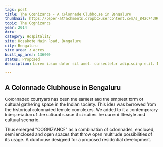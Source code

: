 ```yaml
---
tags: post
title: The Cognizance - A Colonnade Clubhouse in Bengaluru
thumbnail: https://paper-attachments.dropboxusercontent.com/s_842C7439CF78E06F97762365822EB93C67A793D9B5237DBC693F5B6752217B77_1729263452662_01+1+1.jpg
topic: The Cognizance
year: 2014
date:
category: Hospitality
site: Hosakote Main Road, Bengaluru
city: Bengaluru
site_area: 3 acres
built_up_area: 136000
status: Proposed
description: Lorem ipsum dolor sit amet, consectetur adipiscing elit. Nullam ultricies interdum tortor, sit amet gravida ipsum fermentum ut. Aenean sagittis metus justo, at vestibulum elit malesuada a. Suspendisse dictum, sapien eu tincidunt convallis, elit urna rhoncus leo, ac fermentum lorem libero in magna. Integer scelerisque odio et convallis faucibus.

---
```


## A Colonnade Clubhouse in Bengaluru

Colonnaded courtyard has been the earliest and the simplest form of cultural gathering space in the Indian society. This idea was borrowed from the historical colonnaded temple complexes. We added to it a contemporary interpretation of the cultural space that suites the current lifestyle and cultural scenario.

Thus emerged "COGNIZANCE" as a combination of colonnades, enclosed, semi enclosed and open spaces that throw open multitude possibilities of its usage. A clubhouse designed for a proposed residential development.

